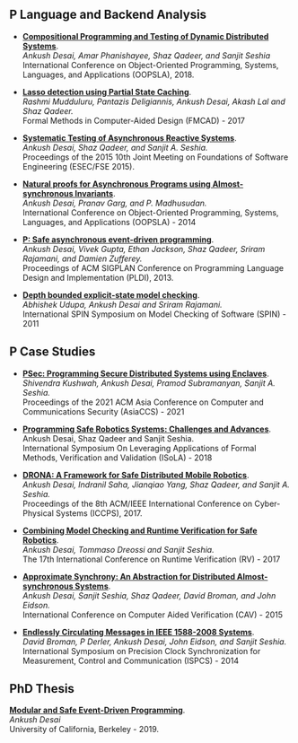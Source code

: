 ## P Language and Backend Analysis

- **[Compositional Programming and Testing of Dynamic Distributed Systems](https://ankushdesai.github.io/assets/papers/modp.pdf)**.<br/>
  _Ankush Desai, Amar Phanishayee, Shaz Qadeer, and Sanjit Seshia_<br/>
  International Conference on Object-Oriented Programming, Systems, Languages, and Applications (OOPSLA), 2018.

- **[Lasso detection using Partial State Caching](https://ankushdesai.github.io/assets/papers/liveness.pdf)**.<br/>
  _Rashmi Mudduluru, Pantazis Deligiannis, Ankush Desai, Akash Lal and Shaz Qadeer._<br/> Formal
  Methods in Computer-Aided Design (FMCAD) - 2017

- **[Systematic Testing of Asynchronous Reactive Systems](https://ankushdesai.github.io/assets/papers/fse-desai.pdf)**.<br/>
  _Ankush Desai, Shaz Qadeer, and Sanjit A. Seshia._ <br/> Proceedings of the 2015 10th Joint
  Meeting on Foundations of Software Engineering (ESEC/FSE 2015).

- **[Natural proofs for Asynchronous Programs using Almost-synchronous Invariants](https://ankushdesai.github.io/assets/papers/OOPSLA14.pdf)**.<br/>
  _Ankush Desai, Pranav Garg, and P. Madhusudan._ <br/> International Conference on Object-Oriented
  Programming, Systems, Languages, and Applications (OOPSLA) - 2014

- **[P: Safe asynchronous event-driven programming](https://ankushdesai.github.io/assets/papers/p.pdf)**.<br/>
  _Ankush Desai, Vivek Gupta, Ethan Jackson, Shaz Qadeer, Sriram Rajamani, and Damien
  Zufferey._ <br/> Proceedings of ACM SIGPLAN Conference on Programming Language Design and
  Implementation (PLDI), 2013.

- **[Depth bounded explicit-state model checking](https://ankushdesai.github.io/assets/papers/spin2011.pdf)**.<br/>
  _Abhishek Udupa, Ankush Desai and Sriram Rajamani._<br/>
  International SPIN Symposium on Model Checking of Software (SPIN) - 2011

## P Case Studies

- **[PSec: Programming Secure Distributed Systems using Enclaves](https://dl.acm.org/doi/10.1145/3433210.3453113)**.<br/>
  _Shivendra Kushwah, Ankush Desai, Pramod Subramanyan, Sanjit A. Seshia._ <br/>
  Proceedings of the
  2021 ACM Asia Conference on Computer and Communications Security (AsiaCCS) - 2021

- **[Programming Safe Robotics Systems: Challenges and Advances](https://ankushdesai.github.io/assets/papers/isolapaper.pdf%22)**.<br/>
  Ankush Desai, Shaz Qadeer and Sanjit Seshia.<br/> International Symposium On Leveraging
  Applications of Formal Methods, Verification and Validation (ISoLA) - 2018

- **[DRONA: A Framework for Safe Distributed Mobile Robotics](https://ankushdesai.github.io/assets/papers/drona.pdf)**.<br/>
  _Ankush Desai, Indranil Saha, Jianqiao Yang, Shaz Qadeer, and Sanjit A. Seshia._ <br/>
  Proceedings of the 8th ACM/IEEE International Conference on Cyber-Physical Systems
  (ICCPS), 2017.

- **[Combining Model Checking and Runtime Verification for Safe Robotics](https://link.springer.com/chapter/10.1007/978-3-319-67531-2_11%22)**.<br/>
  _Ankush Desai, Tommaso Dreossi and Sanjit Seshia._<br/> The 17th International Conference on
  Runtime Verification (RV) - 2017

- **[Approximate Synchrony: An Abstraction for Distributed Almost-synchronous Systems](https://ankushdesai.github.io/assets/papers/as-cav15.pdf)**.<br/>
  _Ankush Desai, Sanjit Seshia, Shaz Qadeer, David Broman, and John Eidson._<br/> International
  Conference on Computer Aided Verification (CAV) - 2015

- **[Endlessly Circulating Messages in IEEE 1588-2008 Systems](https://ankushdesai.github.io/assets/papers/ispcs14.pdf)**.<br/>
  _David Broman, P Derler, Ankush Desai, John Eidson, and Sanjit Seshia._<br/> International
  Symposium on Precision Clock Synchronization for Measurement, Control and Communication
  (ISPCS) - 2014

## PhD Thesis

**[Modular and Safe Event-Driven Programming](https://www2.eecs.berkeley.edu/Pubs/TechRpts/2020/EECS-2020-3.html)**.<br/>
_Ankush Desai_<br/> University of California, Berkeley - 2019.
